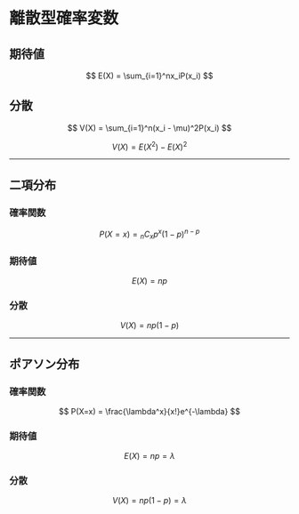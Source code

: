 # 離散型確率変数

## 期待値

$$
E(X) = \sum_{i=1}^nx_iP(x_i)
$$

## 分散

$$
V(X) = \sum_{i=1}^n(x_i - \mu)^2P(x_i)
$$


$$
V(X) = E(X^2) - E(X)^2
$$

---

## 二項分布

### 確率関数

$$
P(X=x) = {}_nC_xp^x(1-p)^{n-p}
$$

### 期待値

$$
E(X) = np
$$

### 分散

$$
V(X) = np(1-p)
$$

---

## ポアソン分布

### 確率関数

$$
P(X=x) = \frac{\lambda^x}{x!}e^{-\lambda}
$$

### 期待値

$$
E(X) = np = \lambda
$$

### 分散

$$
V(X) = np(1-p) = \lambda
$$